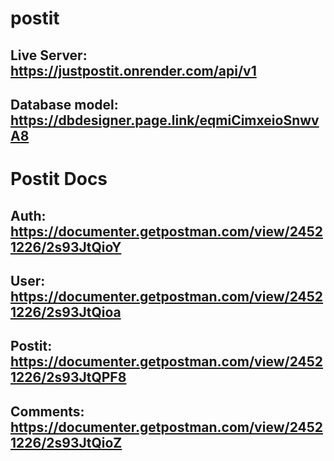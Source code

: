 # postit
## Live Server: https://justpostit.onrender.com/api/v1

## Database model: https://dbdesigner.page.link/eqmiCimxeioSnwvA8

# Postit Docs
## Auth: https://documenter.getpostman.com/view/24521226/2s93JtQioY
## User: https://documenter.getpostman.com/view/24521226/2s93JtQioa
## Postit: https://documenter.getpostman.com/view/24521226/2s93JtQPF8
## Comments: https://documenter.getpostman.com/view/24521226/2s93JtQioZ